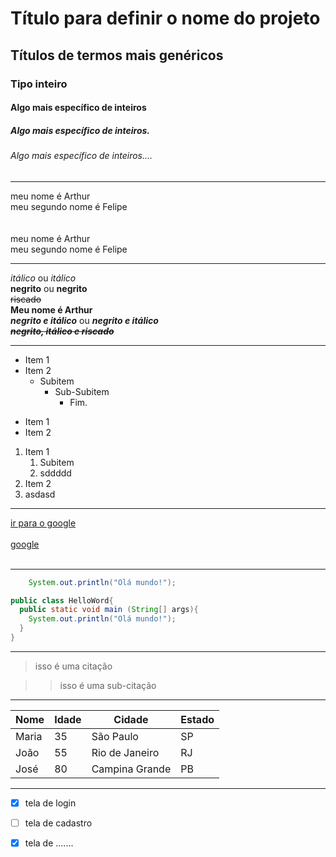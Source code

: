 <!-- Títulos -->
# Título para definir o nome do projeto
## Títulos de termos mais genéricos
### Tipo inteiro
#### Algo mais específico de inteiros
##### Algo mais específico de inteiros.
###### Algo mais específico de inteiros....

***

<!-- Quebra de linha e comentários -->
meu nome é Arthur  
meu segundo nome é Felipe
<br><br><br>
meu nome é Arthur <br>
meu segundo nome é Felipe

---

<!-- Ênfase em palavras -->
*itálico* ou _itálico_ <br>
**negrito** ou __negrito__ <br>
~~riscado~~ <br>
**Meu nome é Arthur**<br>
**_negrito e itálico_** ou _**negrito e itálico**_ <br>
~~**_negrito, itálico e riscado_**~~<br>

___

<!-- Listas -->
- Item 1
- Item 2
  - Subitem
    - Sub-Subitem
      - Fim.     

* Item 1
* Item 2

1. Item 1  
    1. Subitem
    2. sddddd  
2. Item 2 
4. asdasd

___

<!-- Links -->
[ir para o google](https://google.com)<br><br>
[google](https://google.com "Clique aqui para ir para o site do google.") <br><br>

***

<!-- Imagens
![logo github](https://upload.wikimedia.org/wikipedia/commons/thumb/a/ae/Github-desktop-logo-symbol.svg/2048px-Github-desktop-logo-symbol.svg.png "Logo github")
 -->


<!-- Códigos inline -->
```java
    System.out.println("Olá mundo!");
```

```java
public class HelloWord{
  public static void main (String[] args){
    System.out.println("Olá mundo!");
  }
}
```
---

<!-- Citações -->
> isso é uma citação

>> isso é uma sub-citação

***

<!-- Tabelas -->
| Nome | Idade | Cidade | Estado |
|------|-------|--------|--------|
| Maria | 35 | São Paulo | SP |
| João | 55 | Rio de Janeiro | RJ |
| José | 80 | Campina Grande | PB |

***

<!-- Checklist -->
- [x] tela de login
- [ ] tela de cadastro
- [X] tela de .......




